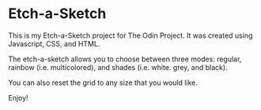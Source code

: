 # Etch-a-Sketch

This is my Etch-a-Sketch project for The Odin Project. It was created using Javascript, CSS, and HTML. 

The etch-a-sketch allows you to choose between three modes: regular, rainbow (i.e. multicolored), and shades (i.e. white. grey, and black). 

You can also reset the grid to any size that you would like. 

Enjoy! 
